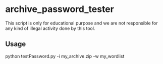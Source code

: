 # archive_password_tester

This script is only for educational purpose and we are not responsible for any kind of illegal activity done by this tool.

## Usage

python testPassword.py -i my_archive.zip -w my_wordlist
